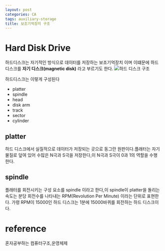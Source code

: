 ```yaml
---
layout: post
categories: CA
tags: auxiliary-storage
title: 보조기억장치 구조
---
```

# Hard Disk Drive
하드디스크는 자기적인 방식으로 데이터를 저장하는 보조기억장치 이며 이떄문에 하드 디스크를 **자기 디스크(magnetic disk)** 라고 부르기도 한다.
![하드 디스크 구조](https://velog.velcdn.com/images%2Fgwak2837%2Fpost%2F314bae9f-e2f5-4ec8-98a1-a70a92f261fb%2Fimage.png)

하드디스크는 이렇게 구성된다
- platter
- spindle
- head
- disk arm
- track
- sector
- cylinder

## platter
하드 디스크에서 실질적으로 데이터가 저장되는 곳으로 동그란 원판이다.플래터는 자기물질로 덮여 있어 수많은 N극과 S극을 저장한다,이 N극과 S극이 0과 1의 역할을 수행한다.

## spindle
플래터를 회전시키는 구성 요소를 spindle 이라고 한다,이 spindle이 platter을 돌리는 속도는 분당 회전수를 나타내는 RPM(Revolution Per Minute)
이라는 단위로 표현한다. 가령 RPM이 15000인 하드 디스크는 1분에 15000바퀴를 회전하는 하드 디스크이다.








# reference
혼자공부하는 컴퓨터구조,운영체제